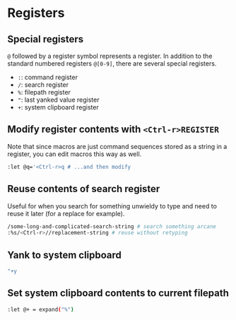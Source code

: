 # Registers

## Special registers

`@` followed by a register symbol represents a register. In addition to the standard numbered registers `@[0-9]`, there are several special registers.

* `:`: command register
* `/`: search register
* `%`: filepath register
* `"`: last yanked value register
* `+`: system clipboard register

## Modify register contents with `<Ctrl-r>REGISTER`

Note that since macros are just command sequences stored as a string in a register, you can edit macros this way as well.

```sh
:let @q='<Ctrl-r>q # ...and then modify
```

## Reuse contents of search register

Useful for when you search for something unwieldy to type and need to reuse it later (for a replace for example).

```sh
/some-long-and-complicated-search-string # search something arcane
:%s/<Ctrl-r>//replacement-string # reuse without retyping
```

## Yank to system clipboard

```sh
"+y
```

## Set system clipboard contents to current filepath

```sh
:let @+ = expand("%")
```
